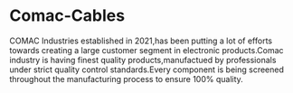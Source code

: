 # Comac-Cables
COMAC Industries established in 2021,has been putting a lot of efforts towards creating a large customer segment in electronic products.Comac industry is having finest quality products,manufactued by professionals under strict quality control standards.Every component is being screened throughout the manufacturing process to ensure 100% quality.
